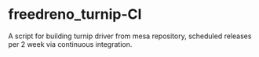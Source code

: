 # freedreno_turnip-CI
A script for building turnip driver from mesa repository, scheduled releases per 2 week via continuous integration.
